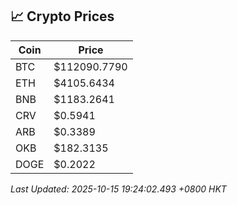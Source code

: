 ## 📈 Crypto Prices

| Coin | Price |
| ---- | ----- |
| BTC | $112090.7790 |
| ETH | $4105.6434 |
| BNB | $1183.2641 |
| CRV | $0.5941 |
| ARB | $0.3389 |
| OKB | $182.3135 |
| DOGE | $0.2022 |

_Last Updated: 2025-10-15 19:24:02.493 +0800 HKT_